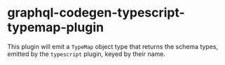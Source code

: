 # graphql-codegen-typescript-typemap-plugin

This plugin will emit a `TypeMap` object type that returns the schema types, emitted by the `typescript` plugin, keyed by their name.
